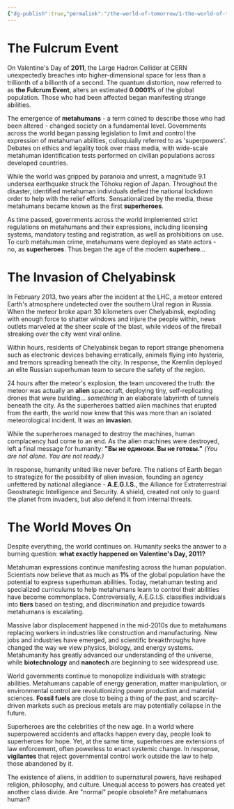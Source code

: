 ```yaml
---
{"dg-publish":true,"permalink":"/the-world-of-tomorrow/1-the-world-of-tomorrow/","tags":["gardenEntry"]}
---
```


# The Fulcrum Event
On Valentine's Day of **2011**, the Large Hadron Collider at CERN unexpectedly breaches into higher-dimensional space for less than a trillionth of a billionth of a second. The quantum distortion, now referred to as **the Fulcrum Event**, alters an estimated **0.0001%** of the global population. Those who had been affected began manifesting strange abilities.

The emergence of **metahumans** - a term coined to describe those who had been altered - changed society on a fundamental level. Governments across the world began passing legislation to limit and control the expression of metahuman abilities, colloquially referred to as 'superpowers'. Debates on ethics and legality took over mass media, with wide-scale metahuman identification tests performed on civilian populations across developed countries.

While the world was gripped by paranoia and unrest, a magnitude 9.1 undersea earthquake struck the Tōhoku region of Japan. Throughout the disaster, identified metahuman individuals defied the national lockdown order to help with the relief efforts. Sensationalized by the media, these metahumans became known as the first **superheroes**.

As time passed, governments across the world implemented strict regulations on metahumans and their expressions, including licensing systems, mandatory testing and registration, as well as prohibitions on use. To curb metahuman crime, metahumans were deployed as state actors - no, as **superheroes**. Thus began the age of the modern **superhero**...

# The Invasion of Chelyabinsk
In February 2013, two years after the incident at the LHC, a meteor entered Earth's atmosphere undetected over the southern Ural region in Russia. When the meteor broke apart 30 kilometers over Chelyabinsk, exploding with enough force to shatter windows and injure the people within, news outlets marveled at the sheer scale of the blast, while videos of the fireball streaking over the city went viral online.

Within hours, residents of Chelyabinsk began to report strange phenomena such as electronic devices behaving erratically, animals flying into hysteria, and tremors spreading beneath the city. In response, the Kremlin deployed an elite Russian superhuman team to secure the safety of the region.

24 hours after the meteor's explosion, the team uncovered the truth: the meteor was actually an **alien** spacecraft, deploying tiny, self-replicating drones that were building... *something* in an elaborate labyrinth of tunnels beneath the city. As the superheroes battled alien machines that erupted from the earth, the world now knew that this was more than an isolated meteorological incident. It was an **invasion**.

While the superheroes managed to destroy the machines, human complacency had come to an end. As the alien machines were destroyed, left a final message for humanity: **"Вы не одиноки. Вы не готовы."** *(You are not alone. You are not ready.)*

In response, humanity united like never before. The nations of Earth began to strategize for the possibility of alien invasion, founding an agency unfettered by national allegiance - **A.E.G.I.S.**, the Alliance for Extraterrestrial Geostrategic Intelligence and Security. A shield, created not only to guard the planet from invaders, but also defend it from internal threats.

# The World Moves On
Despite everything, the world continues on. Humanity seeks the answer to a burning question: **what exactly happened on Valentine's Day, 2011?**

Metahuman expressions continue manifesting across the human population. Scientists now believe that as much as **1%** of the global population have the potential to express superhuman abilities. Today, metahuman testing and specialized curriculums to help metahumans learn to control their abilities have become commonplace. Controversially, A.E.G.I.S. classifies individuals into **tiers** based on testing, and discrimination and prejudice towards metahumans is escalating.

Massive labor displacement happened in the mid-2010s due to metahumans replacing workers in industries like construction and manufacturing. New jobs and industries have emerged, and scientific breakthroughs have changed the way we view physics, biology, and energy systems. Metahumanity has greatly advanced our understanding of the universe, while **biotechnology** and **nanotech** are beginning to see widespread use.

World governments continue to monopolize individuals with strategic abilities. Metahumans capable of energy generation, matter manipulation, or environmental control are revolutionizing power production and material sciences. **Fossil fuels** are close to being a thing of the past, and scarcity-driven markets such as precious metals are may potentially collapse in the future.

Superheroes are the celebrities of the new age. In a world where superpowered accidents and attacks happen every day, people look to superheroes for hope. Yet, at the same time, superheroes are extensions of law enforcement, often powerless to enact systemic change. In response, **vigilantes** that reject governmental control work outside the law to help those abandoned by it.

The existence of aliens, in addition to supernatural powers, have reshaped religion, philosophy, and culture. Unequal access to powers has created yet another class divide. Are "normal" people obsolete? Are metahumans human?